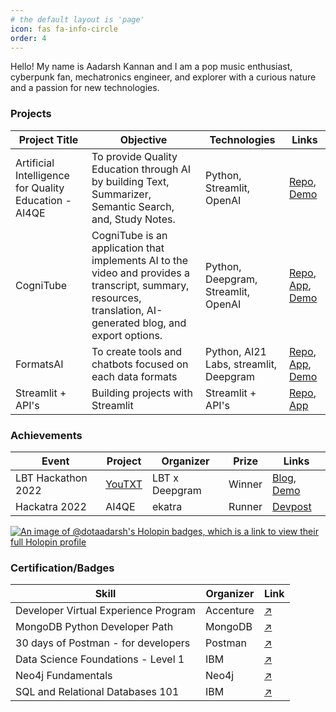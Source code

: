 ```yaml
---
# the default layout is 'page'
icon: fas fa-info-circle
order: 4
---
```


Hello! My name is Aadarsh Kannan and I am a pop music enthusiast, cyberpunk fan, mechatronics engineer, and explorer with a curious nature and a passion for new technologies.

### Projects

|Project Title|    Objective       | Technologies  | Links |
|--|--|--|--|
| Artificial Intelligence for Quality Education - AI4QE| To provide Quality Education through AI by building Text, Summarizer, Semantic Search, and, Study Notes. | Python, Streamlit, OpenAI | [Repo](https://github.com/dotAadarsh/AI4QE), [Demo](https://www.youtube.com/watch?v=J1n9FTCwLu0)
|CogniTube| CogniTube is an application that implements AI to the video and provides a transcript, summary, resources, translation, AI-generated blog, and export options. | Python, Deepgram, Streamlit, OpenAI| [Repo](https://github.com/dotAadarsh/cognitube), [App](https://cognitube.streamlit.app/), [Demo](https://youtu.be/OXJBdAzWjAg)|
|FormatsAI|To create tools and chatbots focused on each data formats|Python, AI21 Labs, streamlit, Deepgram|[Repo](https://github.com/dotAadarsh/FormatsAI), [App](https://formatsai.streamlit.app/), [Demo](https://lablab.ai/event/ai21-labs-hackathon/zeronite/formats-ai)|
|Streamlit + API's| Building projects with Streamlit | Streamlit + API's |  [Repo](https://github.com/dotAadarsh/streamlit-projects), [App](https://dotaadarsh-30daysofstreamlit-projecttweetlit-wff5id.streamlit.app/)

### Achievements 

|Event|Project|Organizer|Prize|Links| 
|--|--|--|--|--|
| LBT Hackathon 2022 | [YouTXT](https://github.com/dotAadarsh/YouTXT) | LBT x Deepgram| Winner | [Blog](https://blog.deepgram.com/announcing-our-learn-build-teach-hackathon-winners/), [Demo](https://youtu.be/qV7A4fJS0Oo) |
|Hackatra 2022|AI4QE|ekatra| Runner| [Devpost](https://devpost.com/software/ai4qe)|

[![An image of @dotaadarsh's Holopin badges, which is a link to view their full Holopin profile](https://holopin.me/dotaadarsh)](https://holopin.io/@dotaadarsh)

### Certification/Badges

| Skill | Organizer | Link|
|--|--|--|
|  Developer Virtual Experience Program| Accenture|[↗️](https://forage-uploads-prod.s3.amazonaws.com/completion-certificates/Accenture%20Nordics/PxenP4rHNE6Bh4nQz_Accenture%20Nordics_2omuraDWNDR8MeCDq_1673819731648_completion_certificate.pdf)|
|MongoDB Python Developer Path| MongoDB | [↗️](https://learn.mongodb.com/c/FxXu91G2QWKd3ryIA0lfkQ)|
|30 days of Postman - for developers| Postman |[↗️](https://badgr.com/public/assertions/zTkhg94PQMSjuzpb08ynSg)|
|Data Science Foundations - Level 1|IBM|[↗️](https://www.credly.com/badges/fad8873b-1c2a-4705-b5d1-d6eb4e24502a?source=linked_in_profile)|
|Neo4j Fundamentals|Neo4j|[↗️](https://graphacademy.neo4j.com/u/396b9515-379d-41a1-9e26-dfe97d1930a3/neo4j-fundamentals/)|
|SQL and Relational Databases 101|IBM |[↗️](https://courses.yl-ptech.skillsnetwork.site/certificates/f0f5906b4ed9468e868ee90d44750265)|